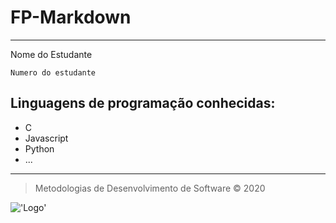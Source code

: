 # FP-Markdown
----

Nome do Estudante

`Numero do estudante`

## Linguagens de programação conhecidas:

  + C
  + Javascript
  + Python 
  + ... 

----
> Metodologias de Desenvolvimento de Software © 2020

!['Logo'](https://eduportugal.eu/wp-content/uploads/2017/08/eduportugal_ipleiria_n.jpg)